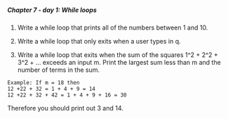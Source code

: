 ##### Chapter 7 - day  1: While loops


1. Write a while loop that prints all of the numbers between 1 and 10.

2. Write a while loop that only exits when a user types in q.

3. Write a while loop that exits when the sum of the squares 1^2 + 2^2 + 3^2  + … exceeds an input m. Print the largest sum less than m and the number of terms in the sum.
```
Example: If m = 18 then 
12 +22 + 32 = 1 + 4 + 9 = 14
12 +22 + 32 + 42 = 1 + 4 + 9 + 16 = 30
```
Therefore you should print out 3 and 14.

